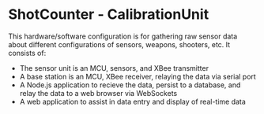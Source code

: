 ShotCounter - CalibrationUnit
===========
This hardware/software configuration is for gathering raw sensor data about different configurations of sensors, weapons, shooters, etc.  It consists of:

- The sensor unit is an MCU, sensors, and XBee transmitter
- A base station is an MCU, XBee receiver, relaying the data via serial port
- A Node.js application to recieve the data, persist to a database, and relay the data to a web browser via WebSockets
- A web application to assist in data entry and display of real-time data


